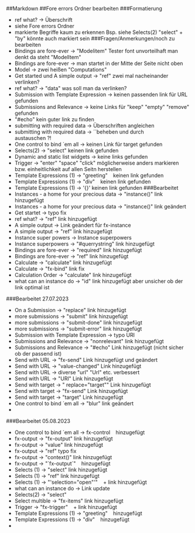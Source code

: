 ##Markdown
##Fore errors Ordner bearbeiten
###Formatierung
* ref what? -> Überschrift
* siehe Fore errors Ordner
* markierte Begriffe kaum zu erkennen Bsp. siehe Selects(2) "select" + "by" könnte auch markiert sein
###Fragen/Anmerkungen/noch zu bearbeiten
* Bindings are fore-ever -> "Modelitem" Tester font unvorteilhaft man denkt da steht "Modelltem"
* Bindings are fore-ever -> man startet in der Mitte der Seite nicht oben
* Model -> zwei heißen "Computations"
* Get started und A simple output -> "ref" zwei mal nacheinander verlinken?
* ref what? -> "data" was soll man da verlinken?
* Submission with Template Expression -> keinen passenden link für URL gefunden
* Submissions and Relevance -> keine Links für "keep" "empty" "remove" gefunden
* "#echo" kein guter link zu finden
* submitting with required data -> Überschriften angleichen
* submitting with required data -> ´´beheben und durch <code> </code> austauschen ?!
* One control to bind ´em all -> keinen Link für target gefunden
* Selects(2) -> "select" keinen link gefunden
* Dynamic and static list widgets -> keine links gefunden
* Trigger -> "enter" "space" "click" möglicherweise anders markieren bzw. einheitlichkeit auf allen Seitn herstellen
* Template Expressions (1) -> "greeting" <code> </code> keinen link gefunden
* Template Expressions (1) -> "div" <code> </code> keinen link gefunden
* Template Expressions (1) -> '{}' keinen link gefunden
###Bearbeitet
* Instances - a home for your precious data -> "instance()" link hinzugefügt
* Instances - a home for your precious data -> "instance()" link geändert
* Get startet -> typo fix
* ref what? -> "ref"  link hinzugefügt
* A simple output -> Link geändert für fx-instance
* A simple output -> "ref" link hinzugefügt
* Instance super powers -> Instance superpowers
* Instance superpowers -> "#querrystring" link hinzugefügt
* Bindings are fore-ever -> "required" link hinzugefügt
* Bindings are fore-ever -> "ref" link hinzugefügt
* Calculate -> "calculate" link hinzugefügt
* Calculate -> "fx-bind" link fix
* Calculation Order -> "calculate" link hinzugefügt
* what can an instance do -> "id" link hinzugefügt aber unsicher ob der link optimal ist

###Bearbeitet 27.07.2023
* On a Submission -> "replace" link hinzugefügt
* more submissions -> "submit" link hinzugefügt
* more submissions -> "submit-done" link hinzugefügt
* more submissions -> "submit-error" link hinzugefügt
* Submission with Template Expression -> typo URl
* Submissions and Relevance -> "nonrelevant" link hinzugefügt
* Submissions and Relevance -> "#echo" Link hinzugefügt (nicht sicher ob der passend ist)
* Send with URL -> "fx-send" Link hinzugefügt und geändert
* Send with URL -> "value-changed" Link hinzugefügt
* Send with URL -> diverse "url" "Url" etc. verbessert
* Send with URL -> "URl" Link hinzugefügt
* Send with target -> " replace="target"" Link hinzugefügt
* Send with target -> "fx-send" Link hinzugefügt
* Send with target -> "target" Link hinzugefügt
* One control to bind ´em all -> "blur" link geändert
* 

###Bearbeitet 05.08.2023
* One control to bind ´em all -> fx-control <code> </code> hinzugefügt
* fx-output -> "fx-output" link hinzugefügt
* fx-output -> "value" link hinzugefügt
* fx-output -> "ref" typo fix
* fx-output -> "context()" link hinzugefügt
* fx-output -> "´fx-output´" <code> </code> hinzugefügt
* Selects (1) -> "select" link hinzugefügt
* Selects (1) -> "ref" link hinzugefügt
* Selects (1) -> "'selection="open"'" <code> </code> + link hinzugefügt 
* what can an instance do -> Link update
* Selects(2) -> "select"
* Select multible -> "fx-items" link hinzugefügt
* Trigger -> "fx-trigger"  <code> </code> + link hinzugefügt
* Template Expressions (1) -> "greeting" <code> </code> hinzugefügt
* Template Expressions (1) -> "div" <code> </code> hinzugefügt
* 